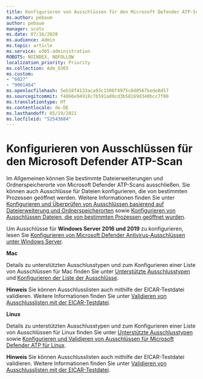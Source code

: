 ```yaml
---
title: Konfigurieren von Ausschlüssen für den Microsoft Defender ATP-Scan
ms.author: pebaum
author: pebaum
manager: scotv
ms.date: 07/16/2020
ms.audience: Admin
ms.topic: article
ms.service: o365-administration
ROBOTS: NOINDEX, NOFOLLOW
localization_priority: Priority
ms.collection: Adm_O365
ms.custom:
- "6027"
- "9001464"
ms.openlocfilehash: 5eb18f4133aca93c1506f4975c8d0567bede8d57
ms.sourcegitcommit: f4866e94918c7b591ad0cd3b58169d340bcc7f00
ms.translationtype: HT
ms.contentlocale: de-DE
ms.lasthandoff: 05/19/2021
ms.locfileid: "52543684"
---
```

# <a name="configuring-exclusions-for-microsoft-defender-atp-scan"></a>Konfigurieren von Ausschlüssen für den Microsoft Defender ATP-Scan

Im Allgemeinen können Sie bestimmte Dateierweiterungen und Ordnerspeicherorte von Microsoft Defender ATP-Scans ausschließen. Sie können auch Ausschlüsse für Dateien konfigurieren, die von bestimmten Prozessen geöffnet werden. Weitere Informationen finden Sie unter [Konfigurieren und Überprüfen von Ausschlüssen basierend auf Dateierweiterung und Ordnerspeicherorten](/windows/security/threat-protection/microsoft-defender-antivirus/configure-extension-file-exclusions-microsoft-defender-antivirus) sowie [Konfigurieren von Ausschlüssen Dateien, die von bestimmten Prozessen geöffnet wurden](/windows/security/threat-protection/microsoft-defender-antivirus/configure-process-opened-file-exclusions-microsoft-defender-antivirus).

Um Ausschlüsse für **Windows Server 2016 und 2019** zu konfigurieren, lesen Sie [Konfigurieren von Microsoft Defender Antivirus-Ausschlüssen unter Windows Server](/windows/security/threat-protection/microsoft-defender-antivirus/configure-server-exclusions-microsoft-defender-antivirus).

**Mac**

Details zu unterstützten Ausschlusstypen und zum Konfigurieren einer Liste von Ausschlüssen für Mac finden Sie unter [Unterstützte Ausschlusstypen](/windows/security/threat-protection/microsoft-defender-atp/mac-exclusions#supported-exclusion-types) und [Konfigurieren der Liste der Ausschlüsse](/windows/security/threat-protection/microsoft-defender-atp/mac-exclusions#how-to-configure-the-list-of-exclusions).

**Hinweis** Sie können Ausschlusslisten auch mithilfe der EICAR-Testdatei validieren. Weitere Informationen finden Sie unter [Validieren von Ausschlusslisten mit der EICAR-Testdatei](/windows/security/threat-protection/microsoft-defender-atp/mac-exclusions#validate-exclusions-lists-with-the-eicar-test-file). 

**Linux**

Details zu unterstützten Ausschlusstypen und zum Konfigurieren einer Liste von Ausschlüssen für Linux finden Sie unter [Unterstützte Ausschlusstypen](/windows/security/threat-protection/microsoft-defender-atp/linux-exclusions#supported-exclusion-types) sowie [Konfigurieren und Validieren von Ausschlüssen für Microsoft Defender ATP für Linux](/windows/security/threat-protection/microsoft-defender-atp/linux-exclusions).

**Hinweis** Sie können Ausschlusslisten auch mithilfe der EICAR-Testdatei validieren. Weitere Informationen finden Sie unter [Validieren von Ausschlusslisten mit der EICAR-Testdatei](/windows/security/threat-protection/microsoft-defender-atp/linux-exclusions#validate-exclusions-lists-with-the-eicar-test-file). 